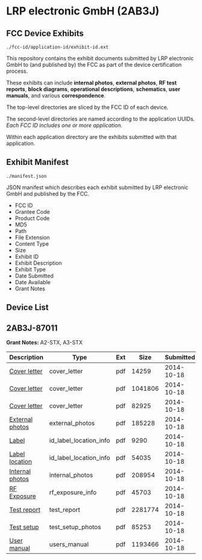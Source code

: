 # LRP electronic GmbH (2AB3J)
## FCC Device Exhibits

```
./fcc-id/application-id/exhibit-id.ext
```

This repository contains the exhibit documents submitted by LRP electronic GmbH to (and published by) the FCC as part of the device certification process.

These exhibits can include **internal photos**, **external photos**, **RF test reports**, **block diagrams**, **operational descriptions**, **schematics**, **user manuals**, and various **correspondence**.

The top-level directories are sliced by the FCC ID of each device.

The second-level directories are named according to the application UUIDs. *Each FCC ID includes one or more application.*

Within each application directory are the exhibits submitted with that application. 

## Exhibit Manifest

```
./manifest.json
```

JSON manifest which describes each exhibit submitted by LRP electronic GmbH and published by the FCC.

- FCC ID
- Grantee Code
- Product Code
- MD5
- Path
- File Extension
- Content Type
- Size
- Exhibit ID
- Exhibit Description
- Exhibit Type
- Date Submitted
- Date Available
- Grant Notes

## Device List
## 2AB3J-87011
**Grant Notes:** A2-STX, A3-STX

| Description | Type | Ext | Size | Submitted | Available |
| ----------- | ---- | --- | ---- | --------- | --------- |
| [Cover letter](2AB3J-87011/b3ed7913f4931307a1047a7c2dd4393a/2421661.pdf) | cover_letter | pdf | 14259 | 2014-10-18 | 2014-10-18 |
| [Cover letter](2AB3J-87011/b3ed7913f4931307a1047a7c2dd4393a/2421662.pdf) | cover_letter | pdf | 1041806 | 2014-10-18 | 2014-10-18 |
| [Cover letter](2AB3J-87011/b3ed7913f4931307a1047a7c2dd4393a/2421663.pdf) | cover_letter | pdf | 82925 | 2014-10-18 | 2014-10-18 |
| [External photos](2AB3J-87011/b3ed7913f4931307a1047a7c2dd4393a/2421664.pdf) | external_photos | pdf | 185228 | 2014-10-18 | 2014-10-18 |
| [Label](2AB3J-87011/b3ed7913f4931307a1047a7c2dd4393a/2421665.pdf) | id_label_location_info | pdf | 9290 | 2014-10-18 | 2014-10-18 |
| [Label location](2AB3J-87011/b3ed7913f4931307a1047a7c2dd4393a/2421666.pdf) | id_label_location_info | pdf | 54035 | 2014-10-18 | 2014-10-18 |
| [Internal photos](2AB3J-87011/b3ed7913f4931307a1047a7c2dd4393a/2421667.pdf) | internal_photos | pdf | 208954 | 2014-10-18 | 2014-10-18 |
| [RF Exposure](2AB3J-87011/b3ed7913f4931307a1047a7c2dd4393a/2421669.pdf) | rf_exposure_info | pdf | 45703 | 2014-10-18 | 2014-10-18 |
| [Test report](2AB3J-87011/b3ed7913f4931307a1047a7c2dd4393a/2421671.pdf) | test_report | pdf | 2281774 | 2014-10-18 | 2014-10-18 |
| [Test setup](2AB3J-87011/b3ed7913f4931307a1047a7c2dd4393a/2421672.pdf) | test_setup_photos | pdf | 85253 | 2014-10-18 | 2014-10-18 |
| [User manual](2AB3J-87011/b3ed7913f4931307a1047a7c2dd4393a/2421673.pdf) | users_manual | pdf | 1193466 | 2014-10-18 | 2014-10-18 |
